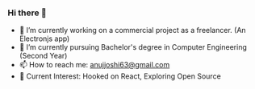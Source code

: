 ### Hi there 👋

- 🔭 I’m currently working on a commercial project as a freelancer. (An Electronjs app)
- 🌱 I’m currently pursuing Bachelor's degree in Computer Engineering (Second Year)
- 📫 How to reach me: anujjoshi63@gmail.com
- 📖 Current Interest: Hooked on React, Exploring Open Source
